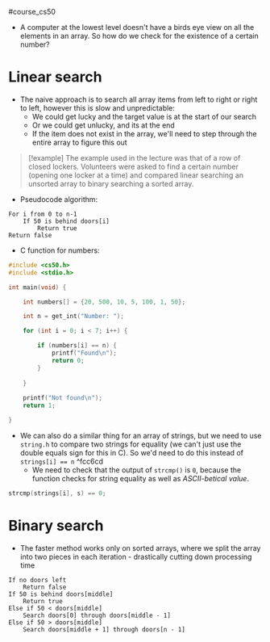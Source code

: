 #course_cs50 

- A computer at the lowest level doesn't have a birds eye view on all the elements in an array. So how do we check for the existence of a certain number?
# Linear search

- The naive approach is to search all array items from left to right or right to left, however this is slow and unpredictable:
    - We could get lucky and the target value is at the start of our search
    - Or we could get unlucky, and its at the end
    - If the item does not exist in the array, we'll need to step through the entire array to figure this out

> [!example]
> The example used in the lecture was that of a row of closed lockers. Volunteers were asked to find a certain number (opening one locker at a time) and compared linear searching an unsorted array to binary searching a sorted array.

- Pseudocode algorithm:

```pseudocode
For i from 0 to n-1
    If 50 is behind doors[i]
        Return true
Return false
```

- C function for numbers:

```C
#include <cs50.h>
#include <stdio.h>

int main(void) {

    int numbers[] = {20, 500, 10, 5, 100, 1, 50};

    int n = get_int("Number: ");

    for (int i = 0; i < 7; i++) {

        if (numbers[i] == n) {
            printf("Found\n");
            return 0;
        } 
    
    }
    
    printf("Not found\n");
    return 1;

}
```

- We can also do a similar thing for an array of strings, but we need to use `string.h` to compare two strings for equality (we can't just use the double equals sign for this in C). So we'd need to do this instead of `strings[i] == n` ^fcc6cd
    - We need to check that the output of `strcmp()` is `0`, because the function checks for string equality as well as *ASCII-betical value*.

```C
strcmp(strings[i], s) == 0;
```



# Binary search

- The faster method works only on sorted arrays, where we split the array into two pieces in each iteration - drastically cutting down processing time

```pseudocode
If no doors left
    Return false
If 50 is behind doors[middle]
    Return true
Else if 50 < doors[middle]
    Search doors[0] through doors[middle - 1]
Else if 50 > doors[middle]
    Search doors[middle + 1] through doors[n - 1]
```
